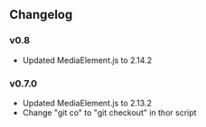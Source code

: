 ## Changelog

### v0.8

- Updated MediaElement.js to 2.14.2

### v0.7.0

- Updated MediaElement.js to 2.13.2
- Change "git co" to "git checkout" in thor script
